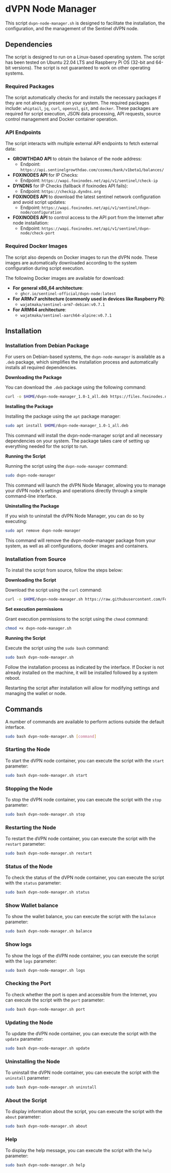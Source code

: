 # dVPN Node Manager

This script `dvpn-node-manager.sh` is designed to facilitate the installation, the configuration, and the management of the Sentinel dVPN node.

## Dependencies

The script is designed to run on a Linux-based operating system. The script has been tested on Ubuntu 22.04 LTS and Raspberry Pi OS (32-bit and 64-bit versions). The script is not guaranteed to work on other operating systems.

### Required Packages

The script automatically checks for and installs the necessary packages if they are not already present on your system. The required packages include: `whiptail`, `jq`, `curl`, `openssl`, `git`, and `docker`. These packages are required for script execution, JSON data processing, API requests, source control management and Docker container operation.

### API Endpoints

The script interacts with multiple external API endpoints to fetch external data:

- **GROWTHDAO API** to obtain the balance of the node address:
  - Endpoint: `https://api.sentinelgrowthdao.com/cosmos/bank/v1beta1/balances/`
- **FOXINODES API** for IP Checks:
  - Endpoint: `https://wapi.foxinodes.net/api/v1/sentinel/check-ip`
- **DYNDNS** for IP Checks (fallback if foxinodes API fails):
  - Endpoint: `https://checkip.dyndns.org`
- **FOXINODES API** to download the latest sentinel network configuration and avoid script updates:
  - Endpoint: `https://wapi.foxinodes.net/api/v1/sentinel/dvpn-node/configuration`
- **FOXINODES API** to control access to the API port from the Internet after node installation:
  - Endpoint: `https://wapi.foxinodes.net/api/v1/sentinel/dvpn-node/check-port`

### Required Docker Images

The script also depends on Docker images to run the dVPN node. These images are automatically downloaded according to the system configuration during script execution.

The following Docker images are available for download:

- **For general x86_64 architecture**:
  - `ghcr.io/sentinel-official/dvpn-node:latest`
- **For ARMv7 architecture (commonly used in devices like Raspberry Pi)**:
  - `wajatmaka/sentinel-arm7-debian:v0.7.1`
- **For ARM64 architecture**:
  - `wajatmaka/sentinel-aarch64-alpine:v0.7.1`

## Installation

### Installation from Debian Package

For users on Debian-based systems, the `dvpn-node-manager` is available as a `.deb` package, which simplifies the installation process and automatically installs all required dependencies.

**Downloading the Package**

You can download the `.deb` package using the following command:

```bash
curl -o $HOME/dvpn-node-manager_1.0-1_all.deb https://files.foxinodes.net/sentinel/dvpn-node-manager_1.0-1_all.deb
```

**Installing the Package**

Installing the package using the `apt` package manager:

```bash
sudo apt install $HOME/dvpn-node-manager_1.0-1_all.deb
```

This command will install the dvpn-node-manager script and all necessary dependencies on your system. The package takes care of setting up everything needed for the script to run.

**Running the Script**

Running the script using the `dvpn-node-manager` command:

```bash
sudo dvpn-node-manager
```

This command will launch the dVPN Node Manager, allowing you to manage your dVPN node's settings and operations directly through a simple command-line interface.

**Uninstalling the Package**

If you wish to uninstall the dVPN Node Manager, you can do so by executing:

```bash
sudo apt remove dvpn-node-manager
```

This command will remove the dvpn-node-manager package from your system, as well as all configurations, docker images and containers.

### Installation from Source

To install the script from source, follow the steps below:

**Downloading the Script**

Download the script using the `curl` command:

```bash
curl -o $HOME/dvpn-node-manager.sh https://raw.githubusercontent.com/Foxinodes/dvpn-node-manager/main/dvpn-node-manager.sh
```

**Set execution permissions**

Grant execution permissions to the script using the `chmod` command:

```bash
chmod +x dvpn-node-manager.sh
```

**Running the Script**

Execute the script using the `sudo bash` command:

```bash
sudo bash dvpn-node-manager.sh
```

Follow the installation process as indicated by the interface. If Docker is not already installed on the machine, it will be installed followed by a system reboot.

Restarting the script after installation will allow for modifying settings and managing the wallet or node.

## Commands

A number of commands are available to perform actions outside the default interface.

```bash
sudo bash dvpn-node-manager.sh [command]
```

### Starting the Node

To start the dVPN node container, you can execute the script with the `start` parameter:

```bash
sudo bash dvpn-node-manager.sh start
```

### Stopping the Node

To stop the dVPN node container, you can execute the script with the `stop` parameter:

```bash
sudo bash dvpn-node-manager.sh stop
```

### Restarting the Node

To restart the dVPN node container, you can execute the script with the `restart` parameter:

```bash
sudo bash dvpn-node-manager.sh restart
```

### Status of the Node

To check the status of the dVPN node container, you can execute the script with the `status` parameter:

```bash
sudo bash dvpn-node-manager.sh status
```

### Show Wallet balance

To show the wallet balance, you can execute the script with the `balance` parameter:

```bash
sudo bash dvpn-node-manager.sh balance
```

### Show logs

To show the logs of the dVPN node container, you can execute the script with the `logs` parameter:

```bash
sudo bash dvpn-node-manager.sh logs
```

### Checking the Port

To check whether the port is open and accessible from the Internet, you can execute the script with the `port` parameter:

```bash
sudo bash dvpn-node-manager.sh port
```

### Updating the Node

To update the dVPN node container, you can execute the script with the `update` parameter:

```bash
sudo bash dvpn-node-manager.sh update
```

### Uninstalling the Node

To uninstall the dVPN node container, you can execute the script with the `uninstall` parameter:

```bash
sudo bash dvpn-node-manager.sh uninstall
```

### About the Script

To display information about the script, you can execute the script with the `about` parameter:

```bash
sudo bash dvpn-node-manager.sh about
```

### Help

To display the help message, you can execute the script with the `help` parameter:

```bash
sudo bash dvpn-node-manager.sh help
```
